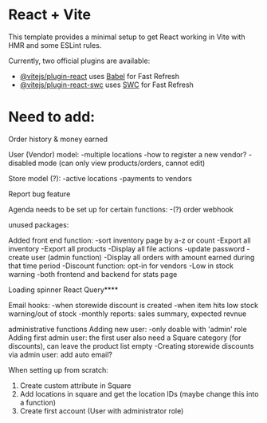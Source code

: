 # React + Vite

This template provides a minimal setup to get React working in Vite with HMR and some ESLint rules.

Currently, two official plugins are available:

- [@vitejs/plugin-react](https://github.com/vitejs/vite-plugin-react/blob/main/packages/plugin-react/README.md) uses [Babel](https://babeljs.io/) for Fast Refresh
- [@vitejs/plugin-react-swc](https://github.com/vitejs/vite-plugin-react-swc) uses [SWC](https://swc.rs/) for Fast Refresh

# Need to add:

Order history & money earned

User (Vendor) model:
-multiple locations
-how to register a new vendor?
-disabled mode (can only view products/orders, cannot edit)

Store model (?):
-active locations
-payments to vendors

Report bug feature

Agenda needs to be set up for certain functions:
-(?) order webhook

unused packages:

Added front end function:
-sort inventory page by a-z or count
-Export all inventory
-Export all products
-Display all file actions
-update password
-create user (admin function)
-Display all orders with amount earned during that time period
-Discount function: opt-in for vendors
-Low in stock warning
-both frontend and backend for stats page

Loading spinner
React Query\*\*\*\*

Email hooks:
-when storewide discount is created
-when item hits low stock warning/out of stock
-monthly reports: sales summary, expected revnue

administrative functions
Adding new user:
-only doable with 'admin' role
Adding first admin user: the first user also need a Square category (for discounts), can leave the product list empty
-Creating storewide discounts via admin user: add auto email?

When setting up from scratch:

1. Create custom attribute in Square
2. Add locations in square and get the location IDs (maybe change this into a function)
3. Create first account (User with administrator role)
